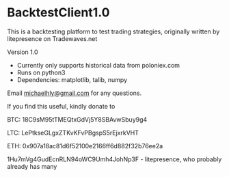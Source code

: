 # BacktestClient1.0
This is a backtesting platform to test trading strategies, originally written by litepresence on Tradewaves.net




Version 1.0

- Currently only supports historical data from poloniex.com
- Runs on python3
- Dependencies: matplotlib, talib, numpy

Email michaelhly@gmail.com for any questions.





If you find this useful, kindly donate to 

BTC: 18C9sM95tTMEQtxGdVj5Y8SBAvwSbuy9g4 

LTC: LePtkseGLgxZTKvKFvPBgspS5rEjxrkVHT

ETH: 0x907a18ac81d6f52100e2166ff6d882f32b76ee2a




1Hu7mVg4GudEcnRLN94oWC9Umh4JohNp3F - litepresence, who probably already has many
